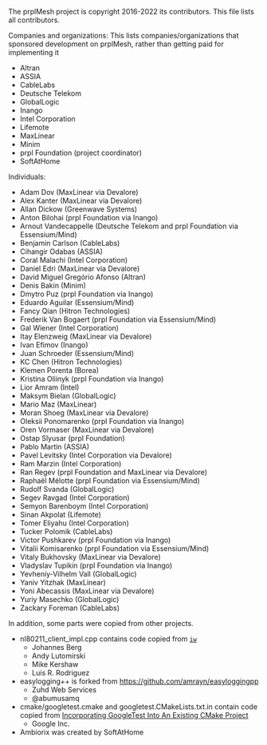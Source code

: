 <!--
SPDX-License-Identifier: BSD-2-Clause-Patent
Copyright (c) 2022 the prplMesh contributors
This code is subject to the terms of the BSD+Patent license.
See LICENSE file for more details.
-->
The prplMesh project is copyright 2016-2022 its contributors.
This file lists all contributors.

Companies and organizations:
This lists companies/organizations that sponsored development on prplMesh,
rather than getting paid for implementing it
- Altran
- ASSIA
- CableLabs
- Deutsche Telekom
- GlobalLogic
- Inango
- Intel Corporation
- Lifemote
- MaxLinear
- Minim
- prpl Foundation (project coordinator)
- SoftAtHome

Individuals:
- Adam Dov (MaxLinear via Devalore)
- Alex Kanter (MaxLinear via Devalore)
- Allan Dickow (Greenwave Systems)
- Anton Bilohai (prpl Foundation via Inango)
- Arnout Vandecappelle (Deutsche Telekom and prpl Foundation via Essensium/Mind)
- Benjamin Carlson (CableLabs)
- Cihangir Odabas (ASSIA)
- Coral Malachi (Intel Corporation)
- Daniel Edri (MaxLinear via Devalore)
- David Miguel Gregório Afonso (Altran)
- Denis Bakin (Minim)
- Dmytro Puz (prpl Foundation via Inango)
- Eduardo Aguilar (Essensium/Mind)
- Fancy Qian (Hitron Technologies)
- Frederik Van Bogaert (prpl Foundation via Essensium/Mind)
- Gal Wiener (Intel Corporation)
- Itay Elenzweig (MaxLinear via Devalore)
- Ivan Efimov (Inango)
- Juan Schroeder (Essensium/Mind)
- KC Chen (Hitron Technologies)
- Klemen Porenta (Borea)
- Kristina Oliinyk (prpl Foundation via Inango)
- Lior Amram (Intel)
- Maksym Bielan (GlobalLogic)
- Mario Maz (MaxLinear)
- Moran Shoeg (MaxLinear via Devalore)
- Oleksii Ponomarenko (prpl Foundation via Inango)
- Oren Vormaser (MaxLinear via Devalore)
- Ostap Slyusar (prpl Foundation)
- Pablo Martin (ASSIA)
- Pavel Levitsky (Intel Corporation via Devalore)
- Ram Marzin (Intel Corporation)
- Ran Regev (prpl Foundation and MaxLinear via Devalore)
- Raphaël Mélotte (prpl Foundation via Essensium/Mind)
- Rudolf Svanda (GlobalLogic)
- Segev Ravgad (Intel Corporation)
- Semyon Barenboym (Intel Corporation)
- Sinan Akpolat (Lifemote)
- Tomer Eliyahu (Intel Corporation)
- Tucker Polomik (CableLabs)
- Victor Pushkarev (prpl Foundation via Inango)
- Vitalii Komisarenko (prpl Foundation via Essensium/Mind)
- Vitaly Bukhovsky (MaxLinear via Devalore)
- Vladyslav Tupikin (prpl Foundation via Inango)
- Yevheniy-Vilhelm Vall (GlobalLogic)
- Yaniv Yitzhak (MaxLinear)
- Yoni Abecassis (MaxLinear via Devalore)
- Yuriy Masechko (GlobalLogic)
- Zackary Foreman (CableLabs)

In addition, some parts were copied from other projects.

- nl80211\_client\_impl.cpp contains code copied from [`iw`](http://git.sipsolutions.net/iw.git/)
  - Johannes Berg
  - Andy Lutomirski
  - Mike Kershaw
  - Luis R. Rodriguez
- easylogging++ is forked from https://github.com/amrayn/easyloggingpp
  - Zuhd Web Services
  - @abumusamq
- cmake/googletest.cmake and googletest.CMakeLists.txt.in contain code copied from [Incorporating GoogleTest Into An Existing CMake Project](https://github.com/google/googletest/blob/master/googletest/README.md#incorporating-into-an-existing-cmake-project)
  - Google Inc.
- Ambiorix was created by SoftAtHome  
